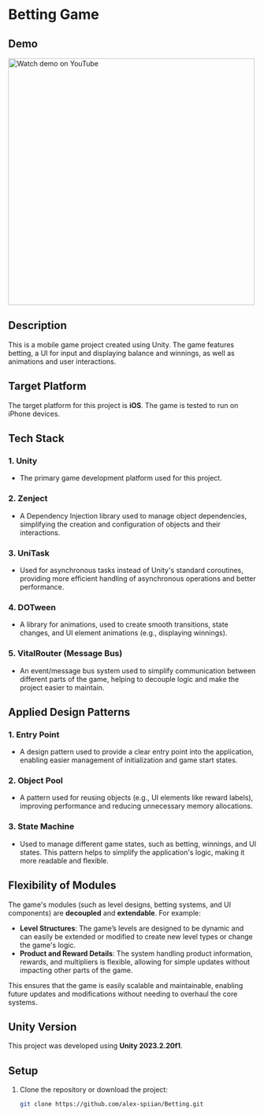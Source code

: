 # Betting Game

## Demo

<a href="https://youtube.com/shorts/v0RLttZTbvA?feature=share">
  <img src="https://img.youtube.com/vi/v0RLttZTbvA/0.jpg" alt="Watch demo on YouTube" width="500" />
</a>

## Description

This is a mobile game project created using Unity. The game features betting, a UI for input and displaying balance and winnings, as well as animations and user interactions.

## Target Platform

The target platform for this project is **iOS**. The game is tested to run on iPhone devices.

## Tech Stack

### 1. **Unity**
- The primary game development platform used for this project.

### 2. **Zenject**
- A Dependency Injection library used to manage object dependencies, simplifying the creation and configuration of objects and their interactions.

### 3. **UniTask**
- Used for asynchronous tasks instead of Unity's standard coroutines, providing more efficient handling of asynchronous operations and better performance.

### 4. **DOTween**
- A library for animations, used to create smooth transitions, state changes, and UI element animations (e.g., displaying winnings).

### 5. **VitalRouter (Message Bus)**
- An event/message bus system used to simplify communication between different parts of the game, helping to decouple logic and make the project easier to maintain.

## Applied Design Patterns

### 1. **Entry Point**
- A design pattern used to provide a clear entry point into the application, enabling easier management of initialization and game start states.

### 2. **Object Pool**
- A pattern used for reusing objects (e.g., UI elements like reward labels), improving performance and reducing unnecessary memory allocations.

### 3. **State Machine**
- Used to manage different game states, such as betting, winnings, and UI states. This pattern helps to simplify the application's logic, making it more readable and flexible.

## Flexibility of Modules

The game's modules (such as level designs, betting systems, and UI components) are **decoupled** and **extendable**. For example:

- **Level Structures**: The game’s levels are designed to be dynamic and can easily be extended or modified to create new level types or change the game's logic.
- **Product and Reward Details**: The system handling product information, rewards, and multipliers is flexible, allowing for simple updates without impacting other parts of the game.

This ensures that the game is easily scalable and maintainable, enabling future updates and modifications without needing to overhaul the core systems.

## Unity Version

This project was developed using **Unity 2023.2.20f1**.

## Setup

1. Clone the repository or download the project:

   ```bash
   git clone https://github.com/alex-spiian/Betting.git
